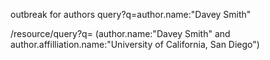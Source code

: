 

outbreak for authors
query?q=author.name:"Davey Smith"

/resource/query?q= (author.name:"Davey Smith" and author.affilliation.name:"University of California, San Diego")
